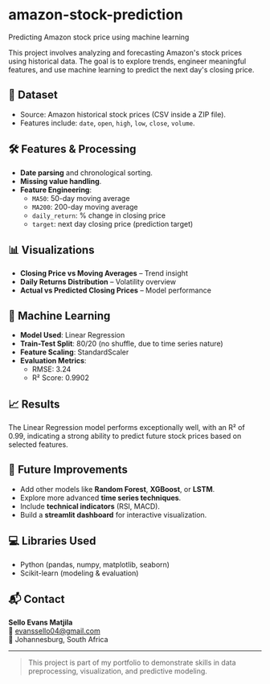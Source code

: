 # amazon-stock-prediction
Predicting Amazon stock price using machine learning

This project involves analyzing and forecasting Amazon's stock prices using historical data. The goal is to explore trends, engineer meaningful features, and use machine learning to predict the next day's closing price.

## 📁 Dataset

- Source: Amazon historical stock prices (CSV inside a ZIP file).
- Features include: `date`, `open`, `high`, `low`, `close`, `volume`.

## 🛠️ Features & Processing

- **Date parsing** and chronological sorting.
- **Missing value handling**.
- **Feature Engineering**:
  - `MA50`: 50-day moving average
  - `MA200`: 200-day moving average
  - `daily_return`: % change in closing price
  - `target`: next day closing price (prediction target)

## 📊 Visualizations

- **Closing Price vs Moving Averages** – Trend insight
- **Daily Returns Distribution** – Volatility overview
- **Actual vs Predicted Closing Prices** – Model performance

## 🤖 Machine Learning

- **Model Used**: Linear Regression
- **Train-Test Split**: 80/20 (no shuffle, due to time series nature)
- **Feature Scaling**: StandardScaler
- **Evaluation Metrics**:
  - RMSE: 3.24
  - R² Score: 0.9902

## 📈 Results

The Linear Regression model performs exceptionally well, with an R² of 0.99, indicating a strong ability to predict future stock prices based on selected features.

## 📎 Future Improvements

- Add other models like **Random Forest**, **XGBoost**, or **LSTM**.
- Explore more advanced **time series techniques**.
- Include **technical indicators** (RSI, MACD).
- Build a **streamlit dashboard** for interactive visualization.

## 💻 Libraries Used

- Python (pandas, numpy, matplotlib, seaborn)
- Scikit-learn (modeling & evaluation)

## 📬 Contact

**Sello Evans Matjila**  
📧 evanssello04@gmail.com  
📍 Johannesburg, South Africa

---

> This project is part of my portfolio to demonstrate skills in data preprocessing, visualization, and predictive modeling.
